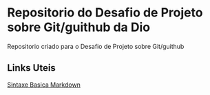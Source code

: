 # Repositorio do Desafio de Projeto sobre Git/guithub da Dio
Repositorio criado para o Desafio de Projeto sobre Git/guithub

## Links Uteis
[Sintaxe Basica Markdown](https://www.markdownguide.org/basic-syntax/)
